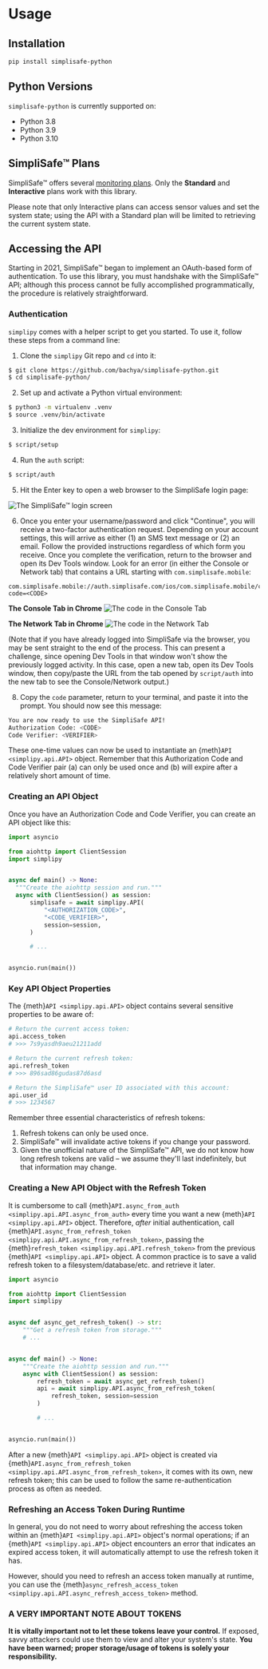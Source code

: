 # Usage

## Installation

```bash
pip install simplisafe-python
```

## Python Versions

`simplisafe-python` is currently supported on:

- Python 3.8
- Python 3.9
- Python 3.10

## SimpliSafe™ Plans

SimpliSafe™ offers several [monitoring plans](https://support.simplisafe.com/hc/en-us/articles/360023809972-What-are-the-service-plan-options-).
Only the **Standard** and **Interactive** plans work with this library.

Please note that only Interactive plans can access sensor values and set the system
state; using the API with a Standard plan will be limited to retrieving the current
system state.

## Accessing the API

Starting in 2021, SimpliSafe™  began to implement an OAuth-based form of authentication.
To use this library, you must handshake with the SimpliSafe™  API; although this process
cannot be fully accomplished programmatically, the procedure is relatively
straightforward.

### Authentication

`simplipy` comes with a helper script to get you started. To use it, follow these
steps from a command line:

1. Clone the ``simplipy`` Git repo and `cd` into it:

```sh
$ git clone https://github.com/bachya/simplisafe-python.git
$ cd simplisafe-python/
```

2. Set up and activate a Python virtual environment:

```sh
$ python3 -m virtualenv .venv
$ source .venv/bin/activate
```

3. Initialize the dev environment for ``simplipy``:

```sh
$ script/setup
```

4. Run the ``auth`` script:

```sh
$ script/auth
```

5. Hit the Enter key to open a web browser to the SimpliSafe login page:

![The SimpliSafe™ login screen](images/ss-login-screen.png)

6. Once you enter your username/password and click "Continue", you will receive a
   two-factor authentication request. Depending on your account settings, this will
   arrive as either (1) an SMS text message or (2) an email. Follow the provided
   instructions regardless of which form you receive. Once you complete the
   verification, return to the browser and open its Dev Tools window. Look for an error
   (in either the Console or Network tab) that contains a URL starting with
   `com.simplisafe.mobile`:
```
com.simplisafe.mobile://auth.simplisafe.com/ios/com.simplisafe.mobile/callback?code=<CODE>
```
**The Console Tab in Chrome**
![The code in the Console Tab](images/ss-auth-code-in-console.png)

**The Network Tab in Chrome**
![The code in the Network Tab](images/ss-auth-code-in-network.png)

(Note that if you have already logged into SimpliSafe via the browser, you may be sent
straight to the end of the process. This can present a challenge, since opening Dev
Tools in that window won't show the previously logged activity. In this case, open a new
tab, open its Dev Tools window, then copy/paste the URL from the tab opened by
`script/auth` into the new tab to see the Console/Network output.)

8. Copy the `code` parameter, return to your terminal, and paste it into the prompt.
   You should now see this message:

```sh
You are now ready to use the SimpliSafe API!
Authorization Code: <CODE>
Code Verifier: <VERIFIER>
```

These one-time values can now be used to instantiate an
{meth}`API <simplipy.api.API>` object. Remember that this Authorization Code and Code
Verifier pair (a) can only be used once and (b) will expire after a relatively short
amount of time.

### Creating an API Object

Once you have an Authorization Code and Code Verifier, you can create an API object like
this:

```python
import asyncio

from aiohttp import ClientSession
import simplipy


async def main() -> None:
  """Create the aiohttp session and run."""
  async with ClientSession() as session:
      simplisafe = await simplipy.API(
          "<AUTHORIZATION_CODE>",
          "<CODE_VERIFIER>",
          session=session,
      )

      # ...


asyncio.run(main())
```

### Key API Object Properties

The {meth}`API <simplipy.api.API>` object contains several sensitive properties to be
aware of:

```python
# Return the current access token:
api.access_token
# >>> 7s9yasdh9aeu21211add

# Return the current refresh token:
api.refresh_token
# >>> 896sad86gudas87d6asd

# Return the SimpliSafe™ user ID associated with this account:
api.user_id
# >>> 1234567
```

Remember three essential characteristics of refresh tokens:

1. Refresh tokens can only be used once.
2. SimpliSafe™ will invalidate active tokens if you change your password.
3. Given the unofficial nature of the SimpliSafe™ API, we do not know how long refresh
   tokens are valid – we assume they'll last indefinitely, but that information may
   change.

### Creating a New API Object with the Refresh Token

It is cumbersome to call
{meth}`API.async_from_auth <simplipy.api.API.async_from_auth>` every time you want a new
{meth}`API <simplipy.api.API>` object. Therefore, *after* initial authentication, call
{meth}`API.async_from_refresh_token <simplipy.api.API.async_from_refresh_token>`,
passing the {meth}`refresh_token <simplipy.api.API.refresh_token>` from the previous
{meth}`API <simplipy.api.API>` object. A common practice is to save a valid refresh
token to a filesystem/database/etc. and retrieve it later.

```python
import asyncio

from aiohttp import ClientSession
import simplipy


async def async_get_refresh_token() -> str:
    """Get a refresh token from storage."""
    # ...


async def main() -> None:
    """Create the aiohttp session and run."""
    async with ClientSession() as session:
        refresh_token = await async_get_refresh_token()
        api = await simplipy.API.async_from_refresh_token(
            refresh_token, session=session
        )

        # ...


asyncio.run(main())
```

After a new {meth}`API <simplipy.api.API>` object is created via
{meth}`API.async_from_refresh_token <simplipy.api.API.async_from_refresh_token>`, it
comes with its own, new refresh token; this can be used to follow the same
re-authentication process as often as needed.

### Refreshing an Access Token During Runtime

In general, you do not need to worry about refreshing the access token within an
{meth}`API <simplipy.api.API>` object's normal operations; if an
{meth}`API <simplipy.api.API>` object encounters an error that indicates an expired access token, it will automatically attempt to use the refresh token it has.

However, should you need to refresh an access token manually at runtime, you can use the
{meth}`async_refresh_access_token <simplipy.api.API.async_refresh_access_token>` method.

### A VERY IMPORTANT NOTE ABOUT TOKENS

**It is vitally important not to let these tokens leave your control.** If
exposed, savvy attackers could use them to view and alter your system's state. **You
have been warned; proper storage/usage of tokens is solely your responsibility.**

